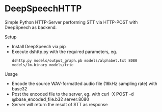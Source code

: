 # DeepSpeechHTTP
Simple Python HTTP-Server performing STT via HTTP-POST with DeepSpeech as backend.

Setup
  - Install DeepSpeech via pip
  - Execute dshttp.py with the required parameters, eg.
      ```
      dshttp.py models/output_graph.pb models/alphabet.txt 8080 models/lm.binary models/trie
      ```

Usage
  - Encode the source WAV-formatted audio file (16kHz sampling rate) with base32
  - Post the encoded file to the server, eg. with curl -X POST -d @base_encoded_file.b32 server:8080
  - Server will return the result of STT as response
